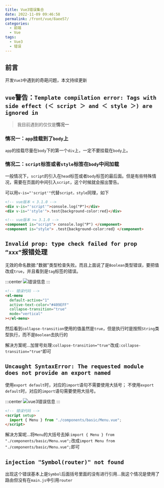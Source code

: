 ```yaml
---
title: Vue3错误集合
date: 2022-11-09 09:46:58
permalink: /front/vue/8aee57/
categories:
  - 前端
  - Vue
tags:
  - Vue3
  - 错误
---
```


## 前言

开发`Vue3`中遇到的奇葩问题，本文持续更新

<!-- more -->

## `vue`警告：`Template compilation error: Tags with side effect (＜ script ＞ and ＜ style ＞) are ignored in`

> 我目前遇到的仅仅是**情况一**

### 情况一：`app`挂载到了`body`上

`app`的挂载尽量在`body`下的第一个`div`上，一定不要挂载在`body`上。

### 情况二：`script`标签或者`style`标签在`body`中间加载

一般情况下，`script`的引入在`head`标签或者`body`标签的最后面。但是有些特殊情况，需要在页面的中间引入`script`，这个时候就会报出警告。

可以用`v-is="'script'"`代替`script，style`同理，如下

```html
<!-- vue版本 < 3.1.0 -->
<div v-is="'script'">console.log("P")</div>
<div v-is="'style'">.test{background-color:red}</div>

<!-- vue版本 >= 3.1.0 -->
<component is="script"> console.log("P") </component>
<component is="style"> .test{background-color:red} </component>
```

## `Invalid prop: type check failed for prop “xxx“`报错处理

无效的命名数据:"数据"类型检查失败。而且上面说了是`Boolean`类型错误，要把值改成`true`，并且看到是`tag`标签的错误。

:::center
![错误信息](https://cdn.jsdelivr.net/gh/xingcxb/blog_img@blog1/开发语言/Vue/Snipaste_2022-11-09_11-25-46.png)
:::

```html
<!-- 错误代码 -->
<el-menu
  default-active="1"
  active-text-color="#409EFF"
  collapse-transition="true"
  mode="vertical"
></el-menu>
```

然后看到`collapse-transition`使用的值虽然是`true`，但是执行时是按照`String`类型执行，而不是`Boolean`去执行的

解决方案呢...加冒号处理:`collapse-transition="true"`改成`:collapse-transition="true"`即可

## `Uncaught SyntaxError: The requested module does not provide an export named`

使用`export default`时，对应的`import`语句不需要使用大括号；
不使用`export default`时，对应的`import`语句需要使用大括号。

:::center
![vue3错误信息](https://cdn.jsdelivr.net/gh/xingcxb/blog_img@blog1/开发语言/Vue/Snipaste_2022-11-09_16-28-28.png)
:::

```html
<!-- 错误代码 -->
<script setup>
  import { Menu } from "./components/basic/Menu.vue";
</script>
```

解决方案呢...将`Menu`的大括号去掉:`import { Menu } from "./components/basic/Menu.vue";`改成`import Menu from "./components/basic/Menu.vue";`即可

## `injection "Symbol(router)" not found`

出现这个错误基本上是`Symbol`后面括号里面的没有进行引用...我这个情况是使用了路由但没有在`main.js`中引用`router`